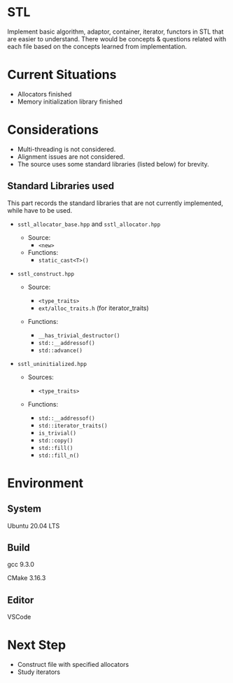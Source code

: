 # STL

Implement basic algorithm, adaptor, container, iterator, functors in STL that are easier to understand. There would be concepts & questions related with each file based on the concepts learned from implementation. 

# Current Situations

 - Allocators finished
 - Memory initialization library finished

# Considerations

 - Multi-threading is not considered. 
 - Alignment issues are not considered.
 - The source uses some standard libraries (listed below) for brevity. 

## Standard Libraries used

This part records the standard libraries that are not currently implemented, while have to be used. 

- `sstl_allocator_base.hpp` and `sstl_allocator.hpp`
  - Source: 
    - `<new>`
  - Functions: 
    - `static_cast<T>()`

- `sstl_construct.hpp`

  - Source: 
    - `<type_traits>`
    - `ext/alloc_traits.h` (for iterator_traits)

  - Functions: 
    - `__has_trivial_destructor()`
    - `std::__addressof()`
    - `std::advance()`

- `sstl_uninitialized.hpp`
  - Sources: 
    - `<type_traits>`

  - Functions: 
    - `std::__addressof()`
    - `std::iterator_traits()`
    - `is_trivial()`
    - `std::copy()`
    - `std::fill()`
    - `std::fill_n()`

# Environment

## System

Ubuntu 20.04 LTS

## Build

gcc 9.3.0

CMake 3.16.3

## Editor

VSCode

# Next Step

- Construct file with specified allocators
- Study iterators
